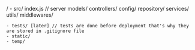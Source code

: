 /
    - src/
        index.js // server
        models/
        controllers/
        config/
        repository/
        services/
        utils/
        middlewares/

    - tests/ [later] // tests are done before deployment that's why they are stored in .gitignore file
    - static/
    - temp/